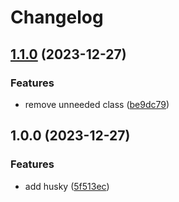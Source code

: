 # Changelog

## [1.1.0](https://github.com/williamphelps13/reusable-react/compare/v1.0.0...v1.1.0) (2023-12-27)


### Features

* remove unneeded class ([be9dc79](https://github.com/williamphelps13/reusable-react/commit/be9dc79d083e85ae142ed2ebb4a6ea85ec35865b))

## 1.0.0 (2023-12-27)


### Features

* add husky ([5f513ec](https://github.com/williamphelps13/reusable-react/commit/5f513ecd00406aca8d56ae9809c160e7e64abdf2))
